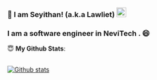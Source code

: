 ### 👋 I am Seyithan! (a.k.a Lawliet) [<img src='https://cdn.jsdelivr.net/npm/simple-icons@3.0.1/icons/linkedin.svg' alt='linkedin' height='22'>](https://www.linkedin.com/in/seyithan-dilek/) 

### I am a software engineer in NeviTech . :smile:

 <summary> 😇 <b>My Github Stats</b>: </summary>
<br>
<p align = "center">
  

[![Github stats](https://github-readme-stats.vercel.app/api?username=SeyithanDilek)](https://github.com/anuraghazra/github-readme-stats)

</p>
</details>
